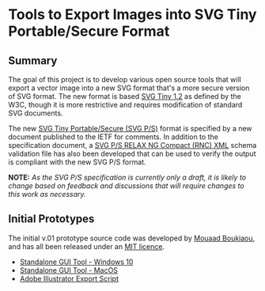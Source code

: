 # Tools to Export Images into SVG Tiny Portable/Secure Format

## Summary

The goal of this project is to develop various open source tools that will export a vector image into a new SVG format that's a more secure version of SVG format. The new format is based [SVG Tiny 1.2](https://www.w3.org/TR/SVGTiny12/) as defined by the W3C, though it is more restrictive and requires modification of standard SVG documents.

The new [SVG Tiny Portable/Secure (SVG P/S)](https://tools.ietf.org/id/draft-svg-tiny-ps-abrotman-00.txt) format is specified by a new document published to the IETF for comments.  In addition to the specification document, a [SVG P/S RELAX NG Compact (RNC) XML](https://bimigroup.org/resources/SVG_PS-latest.rnc.txt) schema validation file has also been developed that can be used to verify the output is compliant with the new SVG P/S format.

**NOTE:** *As the SVG P/S specification is currently only a draft, it is likely to change based on feedback and discussions that will require changes to this work as necessary.*

## Initial Prototypes

The initial v.01 prototype source code was developed by [Mouaad Boukiaou](https://www.upwork.com/freelancers/~014dce51f695c1c664), and has all been released under an [MIT licence](https://opensource.org/licenses/MIT).

- [Standalone GUI Tool - Windows 10](https://github.com/authindicators/svg-ps-converters/tree/master/gui-win10)
- [Standalone GUI Tool - MacOS](https://github.com/authindicators/svg-ps-converters/tree/master/gui-macos)
- [Adobe Illustrator Export Script](https://github.com/authindicators/svg-ps-converters/tree/master/illustrator-script)
